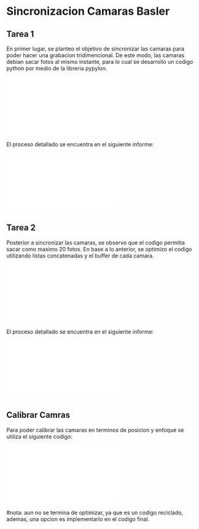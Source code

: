 # Sincronizacion Camaras Basler

## Tarea 1

En primer lugar, se planteo el objetivo de sincronizar las camaras para poder hacer una grabacion tridimencional. De este modo, las camaras debian sacar
fotos al mismo instante, para lo cual se desarrollo un codigo python por medio de la libreria pypylon.

![CODIGO SINCRONIZACION](SINCRONIZACION_CAMARAS.py)

El proceso detallado se encuentra en el siguiente informe:

![SINCRONIZACION CAMARAS](INFORME_1/INFORME_1.pdf)

## Tarea 2

Posterior a sincronizar las camaras, se observo que el codigo permitia sacar como maximo 20 fotos. En base a lo anterior, se optimizo el codigo utilizando listas concatenadas y el buffer de cada camara.

![CODIGO MULTIPLES DISPAROS SINCRONIZADOS](MULTIPLES_DISPAROS_SINCRONIZADOS.py)

El proceso detallado se encuentra en el siguiente informe:

![DISPAROS SINCRONIZADOS](INFORME_2/INFORME_2.pdf)

## Calibrar Camras

Para poder calibrar las camaras en terminos de posicion y enfoque se utiliza el siguiente codigo:

![CALIBRAR CAMARAS](CALIBRAR_CAMARAS.py)

#nota: aun no se termina de optimizar, ya que es un codigo reciclado, ademas, una opcion es implementarlo en el codigo final.

